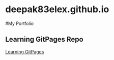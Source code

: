# deepak83elex.github.io
#My Portfolio

## Learning GitPages Repo
<a href="https://deepak83elex.github.io/GitHubMiniLesson"> Learning GitPages </a>
